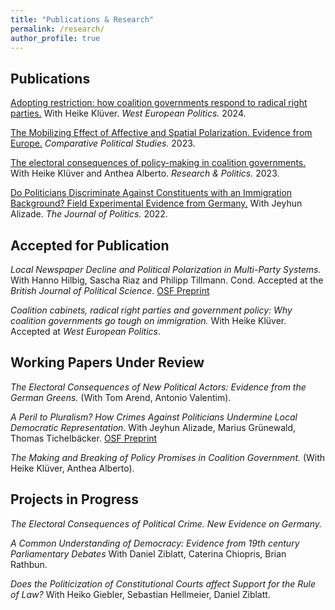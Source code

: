 ```yaml
---
title: "Publications & Research"
permalink: /research/
author_profile: true
---
```


## Publications

[Adopting restriction: how coalition governments respond to radical right parties.](https://www.tandfonline.com/doi/full/10.1080/01402382.2024.2341352)
With Heike Klüver.
*West European Politics.* 2024.


[The Mobilizing Effect of Affective and Spatial Polarization. Evidence from Europe.](https://doi.org/10.1177/00104140231194059)
*Comparative Political Studies.* 2023.


[The electoral consequences of policy-making in coalition governments.](https://journals.sagepub.com/doi/10.1177/20531680231188266)
With Heike Klüver and Anthea Alberto.
*Research & Politics.* 2023.


[Do Politicians Discriminate Against Constituents with an Immigration Background? Field Experimental Evidence from Germany.](https://www.journals.uchicago.edu/doi/10.1086/716293)
With Jeyhun Alizade.
*The Journal of Politics.* 2022.
   
## Accepted for Publication

*Local Newspaper Decline and Political Polarization in Multi-Party Systems.* With Hanno Hilbig, Sascha Riaz and Philipp Tillmann. Cond. Accepted at the *British Journal of Political Science*. [OSF Preprint](https://osf.io/preprints/nhwxs)

*Coalition cabinets, radical right parties and government policy: Why coalition governments go tough on immigration.* With Heike Klüver. Accepted at *West European Politics*.

## Working Papers Under Review

<!-- *Local Newspaper Decline and Political Polarization in Multi-Party Systems.* (With Hanno Hilbig, Sascha Riaz and Philipp Tillmann). -->

<!--  *Coalition cabinets, radical right parties and government policy: Why coalition governments go tough on immigration.* (With Heike Klüver). -->

*The Electoral Consequences of New Political Actors: Evidence from the German Greens.* (With Tom Arend, Antonio Valentim).

*A Peril to Pluralism? How Crimes Against Politicians Undermine Local Democratic Representation.* With Jeyhun Alizade, Marius Grünewald, Thomas Tichelbäcker. [OSF Preprint](https://osf.io/rnf4d/)

*The Making and Breaking of Policy Promises in Coalition Government.* (With Heike Klüver, Anthea Alberto).


## Projects in Progress

<!-- *Do Covid-19 Restrictions Cause more Crime against Political Representatives?* -->

*The Electoral Consequences of Political Crime. New Evidence on Germany.*

*A Common Understanding of Democracy: Evidence from 19th century Parliamentary Debates* With Daniel Ziblatt, Caterina Chiopris, Brian Rathbun.

*Does the Politicization of Constitutional Courts affect Support for the Rule of Law?* With Heiko Giebler, Sebastian Hellmeier, Daniel Ziblatt.

